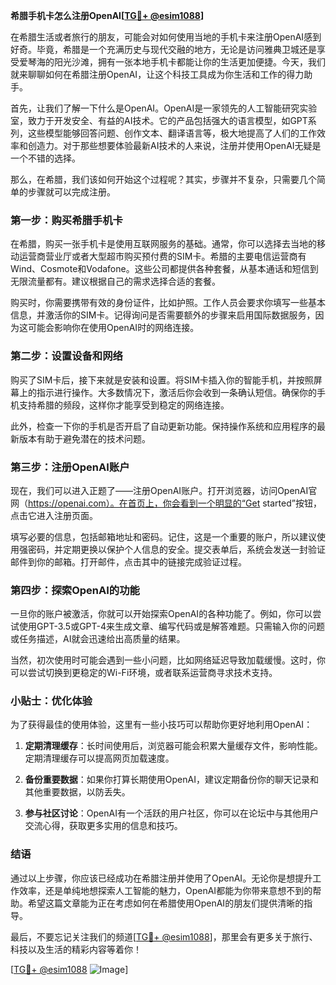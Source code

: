 **希腊手机卡怎么注册OpenAI[[TG💪+ @esim1088](https://t.me/s/esim1088)]**

在希腊生活或者旅行的朋友，可能会对如何使用当地的手机卡来注册OpenAI感到好奇。毕竟，希腊是一个充满历史与现代交融的地方，无论是访问雅典卫城还是享受爱琴海的阳光沙滩，拥有一张本地手机卡都能让你的生活更加便捷。今天，我们就来聊聊如何在希腊注册OpenAI，让这个科技工具成为你生活和工作的得力助手。

首先，让我们了解一下什么是OpenAI。OpenAI是一家领先的人工智能研究实验室，致力于开发安全、有益的AI技术。它的产品包括强大的语言模型，如GPT系列，这些模型能够回答问题、创作文本、翻译语言等，极大地提高了人们的工作效率和创造力。对于那些想要体验最新AI技术的人来说，注册并使用OpenAI无疑是一个不错的选择。

那么，在希腊，我们该如何开始这个过程呢？其实，步骤并不复杂，只需要几个简单的步骤就可以完成注册。

### 第一步：购买希腊手机卡

在希腊，购买一张手机卡是使用互联网服务的基础。通常，你可以选择去当地的移动运营商营业厅或者大型超市购买预付费的SIM卡。希腊的主要电信运营商有Wind、Cosmote和Vodafone。这些公司都提供各种套餐，从基本通话和短信到无限流量都有。建议根据自己的需求选择合适的套餐。

购买时，你需要携带有效的身份证件，比如护照。工作人员会要求你填写一些基本信息，并激活你的SIM卡。记得询问是否需要额外的步骤来启用国际数据服务，因为这可能会影响你在使用OpenAI时的网络连接。

### 第二步：设置设备和网络

购买了SIM卡后，接下来就是安装和设置。将SIM卡插入你的智能手机，并按照屏幕上的指示进行操作。大多数情况下，激活后你会收到一条确认短信。确保你的手机支持希腊的频段，这样你才能享受到稳定的网络连接。

此外，检查一下你的手机是否开启了自动更新功能。保持操作系统和应用程序的最新版本有助于避免潜在的技术问题。

### 第三步：注册OpenAI账户

现在，我们可以进入正题了——注册OpenAI账户。打开浏览器，访问OpenAI官网（https://openai.com）。在首页上，你会看到一个明显的“Get started”按钮，点击它进入注册页面。

填写必要的信息，包括邮箱地址和密码。记住，这是一个重要的账户，所以建议使用强密码，并定期更换以保护个人信息的安全。提交表单后，系统会发送一封验证邮件到你的邮箱。打开邮件，点击其中的链接完成验证过程。

### 第四步：探索OpenAI的功能

一旦你的账户被激活，你就可以开始探索OpenAI的各种功能了。例如，你可以尝试使用GPT-3.5或GPT-4来生成文章、编写代码或是解答难题。只需输入你的问题或任务描述，AI就会迅速给出高质量的结果。

当然，初次使用时可能会遇到一些小问题，比如网络延迟导致加载缓慢。这时，你可以尝试切换到更稳定的Wi-Fi环境，或者联系运营商寻求技术支持。

### 小贴士：优化体验

为了获得最佳的使用体验，这里有一些小技巧可以帮助你更好地利用OpenAI：

1. **定期清理缓存**：长时间使用后，浏览器可能会积累大量缓存文件，影响性能。定期清理缓存可以提高网页加载速度。
   
2. **备份重要数据**：如果你打算长期使用OpenAI，建议定期备份你的聊天记录和其他重要数据，以防丢失。

3. **参与社区讨论**：OpenAI有一个活跃的用户社区，你可以在论坛中与其他用户交流心得，获取更多实用的信息和技巧。

### 结语

通过以上步骤，你应该已经成功在希腊注册并使用了OpenAI。无论你是想提升工作效率，还是单纯地想探索人工智能的魅力，OpenAI都能为你带来意想不到的帮助。希望这篇文章能为正在考虑如何在希腊使用OpenAI的朋友们提供清晰的指导。

最后，不要忘记关注我们的频道[[TG💪+ @esim1088](https://t.me/s/esim1088)]，那里会有更多关于旅行、科技以及生活的精彩内容等着你！

[[TG💪+ @esim1088](https://t.me/s/esim1088) ![Image](https://i.postimg.cc/4NQfJmqS/Snipaste-2025-05-13-00-14-12.png)]